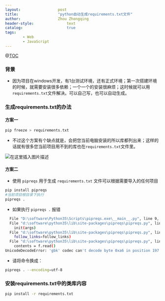 ```yaml
---
layout:					post
title:					"python自动生成requirements.txt文件"
author:					Zhou Zhongqing
header-style:				text
catalog:					true
tags:
		- Web
		- JavaScript
---
```

@[TOC](目录)
### 背景
- 因为项目在windows开发，有1台测试环境，还有正式环境；第一次搭建环境的时候，就需要安装很多依赖；一个一个的安装很麻烦；这时候就可以用`requirements.txt`文件解决。可以自己写，也可以自动生成。


### 生成requirements.txt的办法
#### 方案一

```bash
pip freeze > requirements.txt
```

- 不过这个方案有个缺点就是，会把您当前电脑安装的所以库都列出来；这样的话就有很多您当前项目用不到的库也在`requirements.txt`文件里。

![在这里插入图片描述](https://i-blog.csdnimg.cn/blog_migrate/605726145b7a0b6defe4d1255ec0fb93.png)

#### 方案二
- 使用 `pipreqs` 用于生成 `requirements.txt` 文件可以根据需要导入的任何项目

```bash
pip install pipreqs
#当前项目根目录下执行
pipreqs .
```
- 如果执行 `pipreqs .` 报错

```bash
  File "D:\software\Python35\Scripts\pipreqs.exe\__main__.py", line 9, in <module>
  File "d:\software\python35\lib\site-packages\pipreqs\pipreqs.py", line 470, in main
    init(args)
  File "d:\software\python35\lib\site-packages\pipreqs\pipreqs.py", line 409, in init
    follow_links=follow_links)
  File "d:\software\python35\lib\site-packages\pipreqs\pipreqs.py", line 122, in get_all_imports
    contents = f.read()
UnicodeDecodeError: 'gbk' codec can't decode byte 0xa6 in position 197: illegal multibyte sequence

```
- 请将命令换成：

```bash
pipreqs . --encoding=utf-8
```
### 安装requirements.txt中的类库内容

```bash
pip install -r requirements.txt
```
